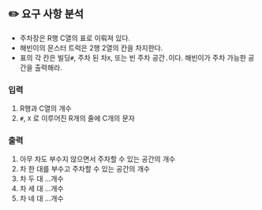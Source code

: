 ## ✏️ 요구 사항 분석

- 주차장은 R행 C열의 표로 이뤄져 있다.
- 해빈이의 몬스터 트럭은 2행 2열의 칸을 차지한다.
- 표의 각 칸은 빌딩`#`, 주차 된 차`X`, 또는 빈 주차 공간`.`이다.
  해빈이가 주차 가능한 공간을 출력해라.

### 입력

1. R행과 C열의 개수
2. `#`, `X` 로 이루어진 R개의 줄에 C개의 문자

### 출력

1. 아무 차도 부수지 않으면서 주차할 수 있는 공간의 개수
2. 차 한 대를 부수고 주차할 수 있는 공간의 개수
3. 차 두 대 ...개수
4. 차 세 대 ...개수
5. 차 네 대 ...개수
